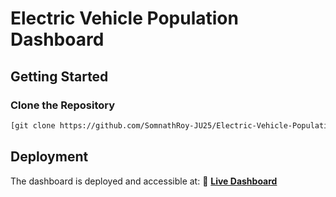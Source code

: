 # Electric Vehicle Population Dashboard

## Getting Started

### Clone the Repository

```bash
[git clone https://github.com/SomnathRoy-JU25/Electric-Vehicle-Population-Dashboard]
```

## Deployment

The dashboard is deployed and accessible at:
🔗 **[Live Dashboard](https://somnathroy-ju25-ev-test-main-ms01nw.streamlit.app/)**

